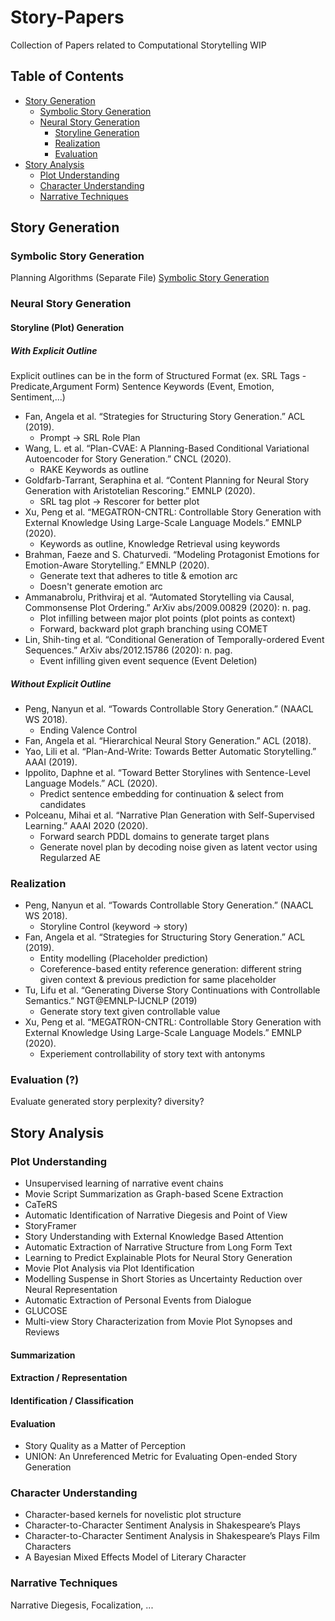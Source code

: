 # Story-Papers
Collection of Papers related to Computational Storytelling
WIP

## Table of Contents
- [Story Generation](#story-generation)
    - [Symbolic Story Generation](#symbolic-story-generation)
    - [Neural Story Generation](#nerual-story-generation)
        - [Storyline Generation](#storyline-(plot)-generation)
        - [Realization](#realization)
        - [Evaluation](#evaluation)
- [Story Analysis](#story-analysis)
    - [Plot Understanding](#plot-understanding)
    - [Character Understanding](#character-understanding)
    - [Narrative Techniques](#narrative-techniques)

## Story Generation
### Symbolic Story Generation
Planning Algorithms
(Separate File)
[Symbolic Story Generation](symbolic_story_gen/README.md)
### Neural Story Generation
#### Storyline (Plot) Generation
##### With Explicit Outline
Explicit outlines can be in the form of Structured Format (ex. SRL Tags - Predicate,Argument Form)
Sentence
Keywords (Event, Emotion, Sentiment,...)

* Fan, Angela et al. “Strategies for Structuring Story Generation.” ACL (2019).
    + Prompt -> SRL Role Plan
* Wang, L. et al. “Plan-CVAE: A Planning-Based Conditional Variational Autoencoder for Story Generation.” CNCL (2020).
    + RAKE Keywords as outline
* Goldfarb-Tarrant, Seraphina et al. “Content Planning for Neural Story Generation with Aristotelian Rescoring.” EMNLP (2020).
    + SRL tag plot -> Rescorer for better plot
* Xu, Peng et al. “MEGATRON-CNTRL: Controllable Story Generation with External Knowledge Using Large-Scale Language Models.” EMNLP (2020).
    + Keywords as outline, Knowledge Retrieval using keywords
* Brahman, Faeze and S. Chaturvedi. “Modeling Protagonist Emotions for Emotion-Aware Storytelling.” EMNLP (2020).
    + Generate text that adheres to title & emotion arc
    + Doesn't generate emotion arc
* Ammanabrolu, Prithviraj et al. “Automated Storytelling via Causal, Commonsense Plot Ordering.” ArXiv abs/2009.00829 (2020): n. pag.
    + Plot infilling between major plot points (plot points as context)
    + Forward, backward plot graph branching using COMET
* Lin, Shih-ting et al. “Conditional Generation of Temporally-ordered Event Sequences.” ArXiv abs/2012.15786 (2020): n. pag.
    + Event infilling given event sequence (Event Deletion)

##### Without Explicit Outline
* Peng, Nanyun et al. “Towards Controllable Story Generation.” (NAACL WS 2018).
    + Ending Valence Control
* Fan, Angela et al. “Hierarchical Neural Story Generation.” ACL (2018).
* Yao, Lili et al. “Plan-And-Write: Towards Better Automatic Storytelling.” AAAI (2019).
* Ippolito, Daphne et al. “Toward Better Storylines with Sentence-Level Language Models.” ACL (2020).
    + Predict sentence embedding for continuation & select from candidates
* Polceanu, Mihai et al. “Narrative Plan Generation with Self-Supervised Learning.” AAAI 2020 (2020).
    + Forward search PDDL domains to generate target plans
    + Generate novel plan by decoding noise given as latent vector using Regularzed AE

### Realization
* Peng, Nanyun et al. “Towards Controllable Story Generation.” (NAACL WS 2018).
    + Storyline Control (keyword -> story)
* Fan, Angela et al. “Strategies for Structuring Story Generation.” ACL (2019).
    + Entity modelling (Placeholder prediction)
    + Coreference-based entity reference generation: different string given context & previous prediction for same placeholder
* Tu, Lifu et al. “Generating Diverse Story Continuations with Controllable Semantics.” NGT@EMNLP-IJCNLP (2019)
    + Generate story text given controllable value
* Xu, Peng et al. “MEGATRON-CNTRL: Controllable Story Generation with External Knowledge Using Large-Scale Language Models.” EMNLP (2020).
    + Experiement controllability of story text with antonyms

### Evaluation (?)
Evaluate generated story
perplexity? diversity?

## Story Analysis
### Plot Understanding
* Unsupervised learning of narrative event chains
* Movie Script Summarization as Graph-based Scene Extraction
* CaTeRS
* Automatic Identification of Narrative Diegesis and Point of View
* StoryFramer
* Story Understanding with External Knowledge Based Attention
* Automatic Extraction of Narrative Structure from Long Form Text
* Learning to Predict Explainable Plots for Neural Story Generation
* Movie Plot Analysis via Plot Identification
* Modelling Suspense in Short Stories as Uncertainty Reduction over Neural Representation
* Automatic Extraction of Personal Events from Dialogue
* GLUCOSE
* Multi-view Story Characterization from Movie Plot Synopses and Reviews

#### Summarization
#### Extraction / Representation
#### Identification / Classification
#### Evaluation
* Story Quality as a Matter of Perception
* UNION: An Unreferenced Metric for Evaluating Open-ended Story Generation


### Character Understanding
* Character-based kernels for novelistic plot structure
* Character-to-Character Sentiment Analysis in Shakespeare’s Plays
* Character-to-Character Sentiment Analysis in Shakespeare’s Plays Film Characters
* A Bayesian Mixed Effects Model of Literary Character

### Narrative Techniques
Narrative Diegesis, Focalization, ...
